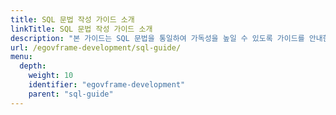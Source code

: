 ```yaml
---
title: SQL 문법 작성 가이드 소개
linkTitle: SQL 문법 작성 가이드 소개
description: "본 가이드는 SQL 문법을 통일하여 가독성을 높일 수 있도록 가이드를 안내한다."
url: /egovframe-development/sql-guide/
menu:
  depth:
    weight: 10
    identifier: "egovframe-development"
    parent: "sql-guide"
---
```

